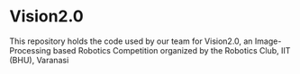 # Vision2.0
This repository holds the code used by our team for Vision2.0, an Image-Processing based Robotics Competition organized by the Robotics Club, IIT (BHU), Varanasi
